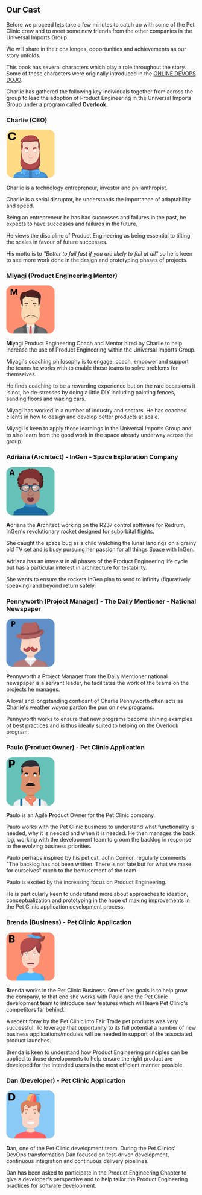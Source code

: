 ## Our Cast

Before we proceed lets take a few minutes to catch up with some of the Pet Clinic crew and to meet some new friends from the other companies in the Universal Imports Group.

We will share in their challenges, opportunities and achievements as our story unfolds.

This book has several characters which play a role throughout the story. Some of these characters were originally introduced in the [ONLINE DEVOPS DOJO](https://dxc-technology.github.io/about-devops-dojo/modules/).

Charlie has gathered the following key individuals together from across the group to lead the adoption of Product Engineering in the Universal Imports Group under a program called **Overlook**.

### Charlie (CEO)

![](assets/charlie.png)

**C**harlie is a technology entrepreneur, investor and philanthropist.

Charlie is a serial disruptor, he understands the importance of adaptability and speed.

Being an entrepreneur he has had successes and failures in the past, he expects to have successes and failures in the future.

He views the discipline of Product Engineering as being essential to tilting the scales in favour of future successes.

His motto is to _"Better to fail fast if you are likely to fail at all"_ so he is keen to see more work done in the design and prototyping phases of projects.

### Miyagi (Product Engineering Mentor)

![](assets/miyagi.png)

**M**iyagi Product Engineering Coach and Mentor hired by Charlie to help increase the use of Product Engineering within the Universal Imports Group.

Miyagi's coaching philosophy is to engage, coach, empower and support the teams he works with to enable those teams to solve problems for themselves.

He finds coaching to be a rewarding experience but on the rare occasions it is not, he de-stresses by doing a little DIY including painting fences, sanding floors and waxing cars.

Miyagi has worked in a number of industry and sectors. He has coached clients in how to design and develop better products at scale.

Miyagi is keen to apply those learnings in the Universal Imports Group and to also learn from the good work in the space already underway across the group.

### Adriana (Architect) - InGen - Space Exploration Company

![](assets/adriana.png)

**A**driana the **A**rchitect working on the R237 control software for Redrum, InGen's revolutionary rocket designed for suborbital flights.

She caught the space bug as a child watching the lunar landings on a grainy old TV set and is busy pursuing her passion for all things Space with InGen.

Adriana has an interest in all phases of the Product Engineering life cycle but has a particular interest in architecture for testability.

She wants to ensure the rockets InGen plan to send to infinity (figuratively speaking) and beyond return safely.

### Pennyworth (Project Manager) -  The Daily Mentioner - National Newspaper

![](assets/pennyworth.png)

**P**ennyworth a **P**roject Manager from the Daily Mentioner national newspaper is a servant leader, he facilitates the work of the teams on the projects he manages.

A loyal and longstanding confidant of Charlie Pennyworth often acts as Charlie's weather _wayne_ pardon the pun on new programs.

Pennyworth works to ensure that new programs become shining examples of best practices and is thus ideally suited to helping on the Overlook program.

### Paulo (Product Owner) - Pet Clinic Application

![](assets/paulo.png)

**P**aulo is an Agile **P**roduct Owner for the Pet Clinic company.

Paulo works with the Pet Clinic business to understand what functionality is needed, why it is needed and when it is needed. He then manages the back log, working with the development team to groom the backlog in response to the evolving business priorities.

Paulo perhaps inspired by his pet cat, John Connor, regularly comments "The backlog has not been written. There is not fate but for what we make for ourselves" much to the bemusement of the team.

Paulo is excited by the increasing focus on Product Engineering.

He is particularly keen to understand more about approaches to ideation, conceptualization and prototyping in the hope of making improvements in the Pet Clinic application development process.

### Brenda (Business) - Pet Clinic Application

![](assets/brenda.png)

**B**renda works in the Pet Clinic Business. One of her goals is to help grow the company, to that end she works with Paulo and the Pet Clinic development team to introduce new features which will leave Pet Clinic's competitors far behind.

A recent foray by the Pet Clinic into Fair Trade pet products was very successful. To leverage that opportunity to its full potential a number of new business applications/modules will be needed in support of the associated product launches.

Brenda is keen to understand how Product Engineering principles can be applied to those developments to help ensure the right product are developed for the intended users in the most efficient manner possible.

### Dan (Developer) - Pet Clinic Application

![](assets/dan.png)

**D**an, one of the Pet Clinic development team. During the Pet Clinics' DevOps transformation Dan focused on test-driven development, continuous integration and continuous delivery pipelines.

Dan has been asked to participate in the Product Engineering Chapter to give a developer's perspective and to help tailor the Product Engineering practices for software development.
